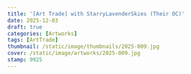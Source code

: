 ```yaml
---
title: '[Art Trade] with StarryLavenderSkies (Their OC)'
date: 2025-12-03
draft: true
categories: [Artworks]
tags: [ArtTrade]
thumbnail: /static/image/thumbnails/2025-009.jpg
cover: /static/image/artworks/2025-009.jpg
stamp: 9925
---
```

